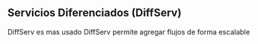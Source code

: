 ## Servicios Diferenciados (DiffServ)
DiffServ es mas usado
DiffServ permite agregar flujos de forma escalable
